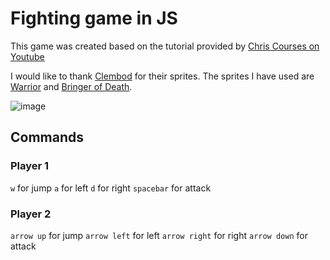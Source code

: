 # Fighting game in JS

This game was created based on the tutorial provided by [Chris Courses on Youtube](https://youtu.be/vyqbNFMDRGQ)

I would like to thank [Clembod](https://clembod.itch.io/) for their sprites. The sprites I have used are [Warrior](https://clembod.itch.io/warrior-free-animation-set) and [Bringer of Death](https://clembod.itch.io/bringer-of-death-free).

![image](https://user-images.githubusercontent.com/43489998/167281316-2c4f96b6-2c47-4d26-8e91-f636da3ab522.png)

## Commands

### Player 1

`w` for jump
`a` for left
`d` for right
`spacebar` for attack

### Player 2

`arrow up` for jump
`arrow left` for left
`arrow right` for right
`arrow down` for attack
